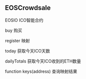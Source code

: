 ## EOSCrowdsale

EOSIO ICO智能合约

buy 购买

register 映射

today 获取今天ICO天数

dailyTotals 获取今天ICO收到的ETH数量

function keys(address) 查询映射结果
